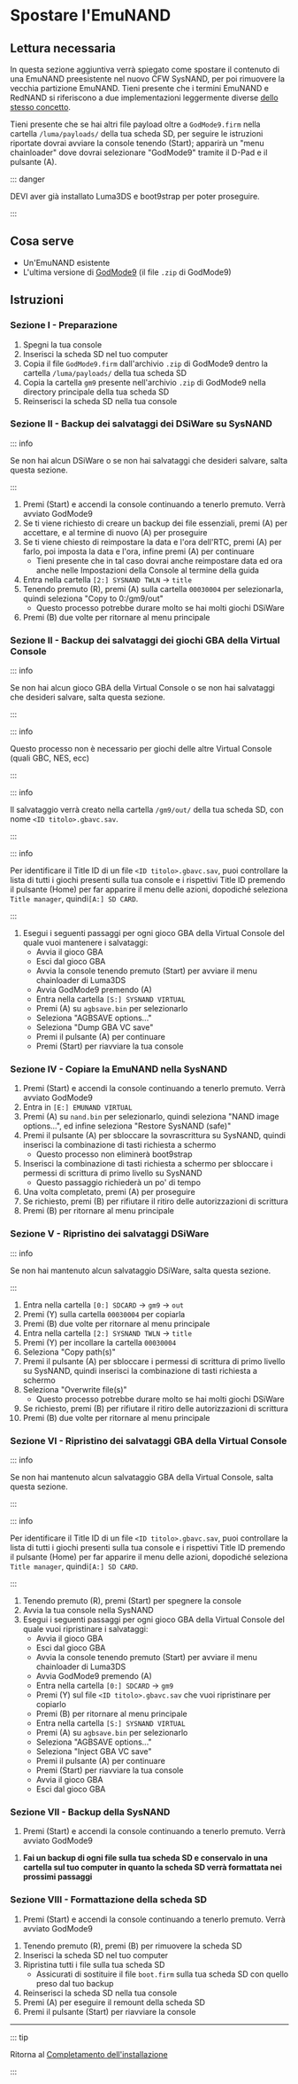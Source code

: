# Spostare l'EmuNAND

## Lettura necessaria

In questa sezione aggiuntiva verrà spiegato come spostare il contenuto di una EmuNAND preesistente nel nuovo CFW SysNAND, per poi rimuovere la vecchia partizione EmuNAND. Tieni presente che i termini EmuNAND e RedNAND si riferiscono a due implementazioni leggermente diverse [dello stesso concetto](http://3dbrew.org/wiki/NAND_Redirection).

Tieni presente che se hai altri file payload oltre a `GodMode9.firm` nella cartella `/luma/payloads/` della tua scheda SD, per seguire le istruzioni riportate dovrai avviare la console tenendo (Start); apparirà un "menu chainloader" dove dovrai selezionare "GodMode9" tramite il D-Pad e il pulsante (A).

::: danger

DEVI aver già installato Luma3DS e boot9strap per poter proseguire.

:::

## Cosa serve

- Un'EmuNAND esistente
- L'ultima versione di [GodMode9](https://github.com/d0k3/GodMode9/releases/latest) (il file `.zip` di GodMode9)

## Istruzioni

### Sezione I - Preparazione

1. Spegni la tua console
2. Inserisci la scheda SD nel tuo computer
3. Copia il file `GodMode9.firm` dall'archivio `.zip` di GodMode9 dentro la cartella `/luma/payloads/` della tua scheda SD
4. Copia la cartella `gm9` presente nell'archivio `.zip` di GodMode9 nella directory principale della tua scheda SD
5. Reinserisci la scheda SD nella tua console

### Sezione II - Backup dei salvataggi dei DSiWare su SysNAND

::: info

Se non hai alcun DSiWare o se non hai salvataggi che desideri salvare, salta questa sezione.

:::

1. Premi (Start) e accendi la console continuando a tenerlo premuto. Verrà avviato GodMode9
2. Se ti viene richiesto di creare un backup dei file essenziali, premi (A) per accettare, e al termine di nuovo (A) per proseguire
3. Se ti viene chiesto di reimpostare la data e l'ora dell'RTC, premi (A) per farlo, poi imposta la data e l'ora, infine premi (A) per continuare
    - Tieni presente che in tal caso dovrai anche reimpostare data ed ora anche nelle Impostazioni della Console al termine della guida
4. Entra nella cartella `[2:] SYSNAND TWLN` -> `title`
5. Tenendo premuto (R), premi (A) sulla cartella `00030004` per selezionarla, quindi seleziona "Copy to 0:/gm9/out"
    - Questo processo potrebbe durare molto se hai molti giochi DSiWare
6. Premi (B) due volte per ritornare al menu principale

### Sezione II - Backup dei salvataggi dei giochi GBA della Virtual Console

::: info

Se non hai alcun gioco GBA della Virtual Console o se non hai salvataggi che desideri salvare, salta questa sezione.

:::

::: info

Questo processo non è necessario per giochi delle altre Virtual Console (quali GBC, NES, ecc)

:::

::: info

Il salvataggio verrà creato nella cartella `/gm9/out/` della tua scheda SD, con nome `<ID titolo>.gbavc.sav`.

:::

::: info

Per identificare il Title ID di un file `<ID titolo>.gbavc.sav`, puoi controllare la lista di tutti i giochi presenti sulla tua console e i rispettivi Title ID premendo il pulsante (Home) per far apparire il menu delle azioni, dopodiché seleziona `Title manager`, quindi`[A:] SD CARD`.

:::

1. Esegui i seguenti passaggi per ogni gioco GBA della Virtual Console del quale vuoi mantenere i salvataggi:
    - Avvia il gioco GBA
    - Esci dal gioco GBA
    - Avvia la console tenendo premuto (Start) per avviare il menu chainloader di Luma3DS
    - Avvia GodMode9 premendo (A)
    - Entra nella cartella `[S:] SYSNAND VIRTUAL`
    - Premi (A) su `agbsave.bin` per selezionarlo
    - Seleziona "AGBSAVE options..."
    - Seleziona "Dump GBA VC save"
    - Premi il pulsante (A) per continuare
    - Premi (Start) per riavviare la tua console

### Sezione IV - Copiare la EmuNAND nella SysNAND

1. Premi (Start) e accendi la console continuando a tenerlo premuto. Verrà avviato GodMode9
2. Entra in `[E:] EMUNAND VIRTUAL`
3. Premi (A) su `nand.bin` per selezionarlo, quindi seleziona "NAND image options...", ed infine seleziona "Restore SysNAND (safe)"
4. Premi il pulsante (A) per sbloccare la sovrascrittura su SysNAND, quindi inserisci la combinazione di tasti richiesta a schermo
    - Questo processo non eliminerà boot9strap
5. Inserisci la combinazione di tasti richiesta a schermo per sbloccare i permessi di scrittura di primo livello su SysNAND
    - Questo passaggio richiederà un po' di tempo
6. Una volta completato, premi (A) per proseguire
7. Se richiesto, premi (B) per rifiutare il ritiro delle autorizzazioni di scrittura
8. Premi (B) per ritornare al menu principale

### Sezione V - Ripristino dei salvataggi DSiWare

::: info

Se non hai mantenuto alcun salvataggio DSiWare, salta questa sezione.

:::

1. Entra nella cartella `[0:] SDCARD` -> `gm9` -> `out`
2. Premi (Y) sulla cartella `00030004` per copiarla
3. Premi (B) due volte per ritornare al menu principale
4. Entra nella cartella `[2:] SYSNAND TWLN` -> `title`
5. Premi (Y) per incollare la cartella `00030004`
6. Seleziona "Copy path(s)"
7. Premi il pulsante (A) per sbloccare i permessi di scrittura di primo livello su SysNAND, quindi inserisci la combinazione di tasti richiesta a schermo
8. Seleziona "Overwrite file(s)"
    - Questo processo potrebbe durare molto se hai molti giochi DSiWare
9. Se richiesto, premi (B) per rifiutare il ritiro delle autorizzazioni di scrittura
10. Premi (B) due volte per ritornare al menu principale

### Sezione VI - Ripristino dei salvataggi GBA della Virtual Console

::: info

Se non hai mantenuto alcun salvataggio GBA della Virtual Console, salta questa sezione.

:::

::: info

Per identificare il Title ID di un file `<ID titolo>.gbavc.sav`, puoi controllare la lista di tutti i giochi presenti sulla tua console e i rispettivi Title ID premendo il pulsante (Home) per far apparire il menu delle azioni, dopodiché seleziona `Title manager`, quindi`[A:] SD CARD`.

:::

1. Tenendo premuto (R), premi (Start) per spegnere la console
2. Avvia la tua console nella SysNAND
3. Esegui i seguenti passaggi per ogni gioco GBA della Virtual Console del quale vuoi ripristinare i salvataggi:
    - Avvia il gioco GBA
    - Esci dal gioco GBA
    - Avvia la console tenendo premuto (Start) per avviare il menu chainloader di Luma3DS
    - Avvia GodMode9 premendo (A)
    - Entra nella cartella `[0:] SDCARD` -> `gm9`
    - Premi (Y) sul file `<ID titolo>.gbavc.sav` che vuoi ripristinare per copiarlo
    - Premi (B) per ritornare al menu principale
    - Entra nella cartella `[S:] SYSNAND VIRTUAL`
    - Premi (A) su `agbsave.bin` per selezionarlo
    - Seleziona "AGBSAVE options..."
    - Seleziona "Inject GBA VC save"
    - Premi il pulsante (A) per continuare
    - Premi (Start) per riavviare la tua console
    - Avvia il gioco GBA
    - Esci dal gioco GBA

### Sezione VII - Backup della SysNAND

1. Premi (Start) e accendi la console continuando a tenerlo premuto. Verrà avviato GodMode9

<!--@include: ./_include/nand-backup.md -->

1. **Fai un backup di ogni file sulla tua scheda SD e conservalo in una cartella sul tuo computer in quanto la scheda SD verrà formattata nei prossimi passaggi**

### Sezione VIII - Formattazione della scheda SD

1. Premi (Start) e accendi la console continuando a tenerlo premuto. Verrà avviato GodMode9

<!--@include: ./_include/format-sd-gm9.md -->

1. Tenendo premuto (R), premi (B) per rimuovere la scheda SD
2. Inserisci la scheda SD nel tuo computer
3. Ripristina tutti i file sulla tua scheda SD
    - Assicurati di sostituire il file `boot.firm` sulla tua scheda SD con quello preso dal tuo backup
4. Reinserisci la scheda SD nella tua console
5. Premi (A) per eseguire il remount della scheda SD
6. Premi il pulsante (Start) per riavviare la console

___

::: tip

Ritorna al [Completamento dell'installazione](finalizing-setup)

:::
